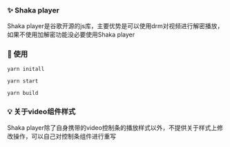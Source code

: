 ### :sparkles: Shaka player
Shaka player是谷歌开源的js库，主要优势是可以使用drm对视频进行解密播放，如果不使用加解密功能没必要使用Shaka player

### :pencil: 使用

```
yarn initall

yarn start

yarn build
```

### :bulb: 关于video组件样式
Shaka player除了自身携带的video控制条的播放样式以外，不提供关于样式上修改操作，可以自己对控制条组件进行重写

